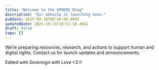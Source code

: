 ```yaml
---
title: "Welcome to the SPHERE Blog"
description: "Our website is launching soon."
pubDate: 2025-09-30T00:00:00.000Z
updatedDate: 2025-10-13T18:57:18.466Z
draft: false
tags: []
---
```



We’re preparing resources, research, and actions to support human and digital rights. Contact us for launch updates and announcements.

Edited with Sovereign with Love <3.!!
